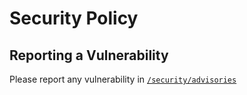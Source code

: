 # Security Policy

## Reporting a Vulnerability

Please report any vulnerability in [`/security/advisories`](https://github.com/Malix-off/VSC-Extension-StashFlow/security/advisories)
